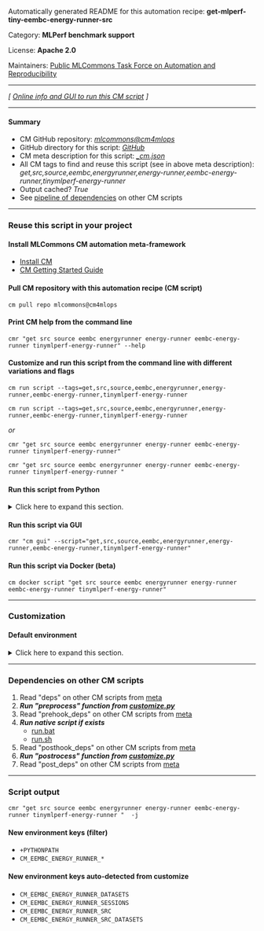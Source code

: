 Automatically generated README for this automation recipe: **get-mlperf-tiny-eembc-energy-runner-src**

Category: **MLPerf benchmark support**

License: **Apache 2.0**

Maintainers: [Public MLCommons Task Force on Automation and Reproducibility](https://github.com/mlcommons/ck/blob/master/docs/taskforce.md)

---
*[ [Online info and GUI to run this CM script](https://access.cknowledge.org/playground/?action=scripts&name=get-mlperf-tiny-eembc-energy-runner-src,c7da8d1ce4164a4b) ]*

---
#### Summary

* CM GitHub repository: *[mlcommons@cm4mlops](https://github.com/mlcommons/cm4mlops/tree/dev)*
* GitHub directory for this script: *[GitHub](https://github.com/mlcommons/cm4mlops/tree/dev/script/get-mlperf-tiny-eembc-energy-runner-src)*
* CM meta description for this script: *[_cm.json](_cm.json)*
* All CM tags to find and reuse this script (see in above meta description): *get,src,source,eembc,energyrunner,energy-runner,eembc-energy-runner,tinymlperf-energy-runner*
* Output cached? *True*
* See [pipeline of dependencies](#dependencies-on-other-cm-scripts) on other CM scripts


---
### Reuse this script in your project

#### Install MLCommons CM automation meta-framework

* [Install CM](https://access.cknowledge.org/playground/?action=install)
* [CM Getting Started Guide](https://github.com/mlcommons/ck/blob/master/docs/getting-started.md)

#### Pull CM repository with this automation recipe (CM script)

```cm pull repo mlcommons@cm4mlops```

#### Print CM help from the command line

````cmr "get src source eembc energyrunner energy-runner eembc-energy-runner tinymlperf-energy-runner" --help````

#### Customize and run this script from the command line with different variations and flags

`cm run script --tags=get,src,source,eembc,energyrunner,energy-runner,eembc-energy-runner,tinymlperf-energy-runner`

`cm run script --tags=get,src,source,eembc,energyrunner,energy-runner,eembc-energy-runner,tinymlperf-energy-runner `

*or*

`cmr "get src source eembc energyrunner energy-runner eembc-energy-runner tinymlperf-energy-runner"`

`cmr "get src source eembc energyrunner energy-runner eembc-energy-runner tinymlperf-energy-runner " `


#### Run this script from Python

<details>
<summary>Click here to expand this section.</summary>

```python

import cmind

r = cmind.access({'action':'run'
                  'automation':'script',
                  'tags':'get,src,source,eembc,energyrunner,energy-runner,eembc-energy-runner,tinymlperf-energy-runner'
                  'out':'con',
                  ...
                  (other input keys for this script)
                  ...
                 })

if r['return']>0:
    print (r['error'])

```

</details>


#### Run this script via GUI

```cmr "cm gui" --script="get,src,source,eembc,energyrunner,energy-runner,eembc-energy-runner,tinymlperf-energy-runner"```

#### Run this script via Docker (beta)

`cm docker script "get src source eembc energyrunner energy-runner eembc-energy-runner tinymlperf-energy-runner" `

___
### Customization

#### Default environment

<details>
<summary>Click here to expand this section.</summary>

These keys can be updated via `--env.KEY=VALUE` or `env` dictionary in `@input.json` or using script flags.

* CM_GIT_CHECKOUT: `main`
* CM_GIT_PATCH: `no`
* CM_GIT_RECURSE_SUBMODULES: ``
* CM_GIT_URL: `https://github.com/eembc/energyrunner`

</details>

___
### Dependencies on other CM scripts


  1. Read "deps" on other CM scripts from [meta](https://github.com/mlcommons/cm4mlops/tree/dev/script/get-mlperf-tiny-eembc-energy-runner-src/_cm.json)
  1. ***Run "preprocess" function from [customize.py](https://github.com/mlcommons/cm4mlops/tree/dev/script/get-mlperf-tiny-eembc-energy-runner-src/customize.py)***
  1. Read "prehook_deps" on other CM scripts from [meta](https://github.com/mlcommons/cm4mlops/tree/dev/script/get-mlperf-tiny-eembc-energy-runner-src/_cm.json)
  1. ***Run native script if exists***
     * [run.bat](https://github.com/mlcommons/cm4mlops/tree/dev/script/get-mlperf-tiny-eembc-energy-runner-src/run.bat)
     * [run.sh](https://github.com/mlcommons/cm4mlops/tree/dev/script/get-mlperf-tiny-eembc-energy-runner-src/run.sh)
  1. Read "posthook_deps" on other CM scripts from [meta](https://github.com/mlcommons/cm4mlops/tree/dev/script/get-mlperf-tiny-eembc-energy-runner-src/_cm.json)
  1. ***Run "postrocess" function from [customize.py](https://github.com/mlcommons/cm4mlops/tree/dev/script/get-mlperf-tiny-eembc-energy-runner-src/customize.py)***
  1. Read "post_deps" on other CM scripts from [meta](https://github.com/mlcommons/cm4mlops/tree/dev/script/get-mlperf-tiny-eembc-energy-runner-src/_cm.json)

___
### Script output
`cmr "get src source eembc energyrunner energy-runner eembc-energy-runner tinymlperf-energy-runner "  -j`
#### New environment keys (filter)

* `+PYTHONPATH`
* `CM_EEMBC_ENERGY_RUNNER_*`
#### New environment keys auto-detected from customize

* `CM_EEMBC_ENERGY_RUNNER_DATASETS`
* `CM_EEMBC_ENERGY_RUNNER_SESSIONS`
* `CM_EEMBC_ENERGY_RUNNER_SRC`
* `CM_EEMBC_ENERGY_RUNNER_SRC_DATASETS`